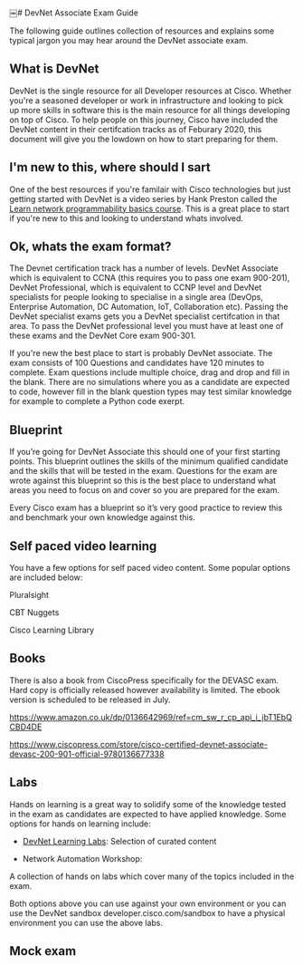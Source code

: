 ￼# DevNet Associate Exam Guide

The following guide outlines collection of resources and explains some typical jargon you may hear around the DevNet associate exam.

## What is DevNet

DevNet is the single resource for all Developer resources at Cisco. Whether you're a seasoned developer or work in infrastructure and looking to pick up more skills in software this is the main resource for all things developing on top of Cisco. To help people on this journey, Cisco have included the DevNet content in their certifcation tracks as of Feburary 2020, this document will give you the lowdown on how to start preparing for them.

## I'm new to this, where should I sart

One of the best resources if you're familair with Cisco technologies but just getting started with DevNet is a video series by Hank Preston called the [Learn network programmability basics course](https://developer.cisco.com/video/net-prog-basics/). This is a great place to start if you're new to this and looking to understand whats involved.

## Ok, whats the exam format?

The Devnet certification track has a number of levels. DevNet Associate which is equivalent to CCNA (this requires you to pass one exam 900-201), DevNet Professional, which is equivalent to CCNP level and DevNet specialists for people looking to specialise in a single area (DevOps, Enterprise Automation, DC Automation, IoT, Collaboration etc). Passing the DevNet specialist exams gets you a DevNet specialist certifcation in that area. To pass the DevNet professional level you must have at least one of these exams and the DevNet Core exam 900-301.

If you're new the best place to start is probably DevNet associate. The exam consists of 100 Questions and candidates have 120 minutes to complete. Exam questions include multiple choice, drag and drop and fill in the blank. There are no simulations where you as a candidate are expected to code, however fill in the blank question types may test similar knowledge for example to complete a Python code exerpt.

## Blueprint

If you’re going for DevNet Associate this should one of your first starting points. This blueprint outlines the skills of the minimum qualified candidate and the skills that will be tested in the exam. Questions for the exam are wrote against this blueprint so this is the best place to understand what areas you need to focus on and cover so you are prepared for the exam.

Every Cisco exam has a blueprint so it’s very good practice to review this and benchmark your own knowledge against this.

## Self paced video learning

You have a few options for self paced video content. Some popular options are included below:

Pluralsight 

CBT Nuggets

Cisco Learning Library

## Books

There is also a book from CiscoPress specifically for the DEVASC exam. Hard copy is officially released however availability is limited. The ebook version is scheduled to be released in July.

https://www.amazon.co.uk/dp/0136642969/ref=cm_sw_r_cp_api_i_jbT1EbQCBD4DE

https://www.ciscopress.com/store/cisco-certified-devnet-associate-devasc-200-901-official-9780136677338

## Labs

Hands on learning is a great way to solidify some of the knowledge tested in the exam as candidates are expected to have applied knowledge. Some options for hands on learning include:

* [DevNet Learning Labs](https://developer.cisco.com/startnow/): Selection of curated content

* Network Automation Workshop: 

A collection of hands on labs which cover many of the topics included in the exam.

Both options above you can use against your own environment or you can use the DevNet sandbox developer.cisco.com/sandbox to have a physical environment you can use the above labs.

## Mock exam
